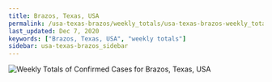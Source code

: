 ```yaml
---
title: Brazos, Texas, USA
permalink: /usa-texas-brazos/weekly_totals/usa-texas-brazos-weekly_totals.html
last_updated: Dec 7, 2020
keywords: ["Brazos, Texas, USA", "weekly totals"]
sidebar: usa-texas-brazos_sidebar
---
```


![Weekly Totals of Confirmed Cases for Brazos, Texas, USA](/covid_tracker/images/graphs/usa-texas-brazos-weekly_totals_graph.png)
